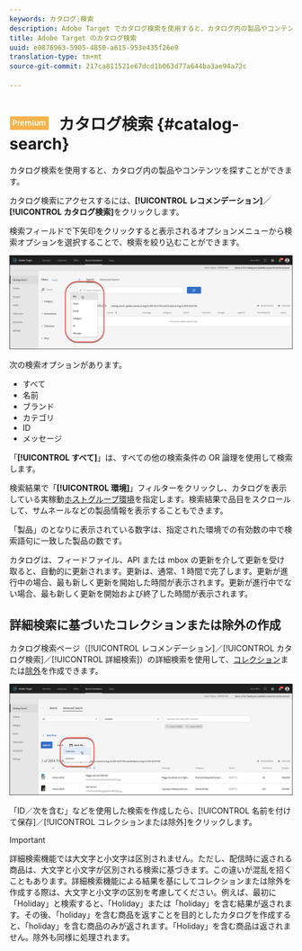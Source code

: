 ```yaml
---
keywords: カタログ;検索
description: Adobe Target でカタログ検索を使用すると、カタログ内の製品やコンテンツを探すことができます。
title: Adobe Target のカタログ検索
uuid: e0876963-5905-4850-a615-953e435f26e9
translation-type: tm+mt
source-git-commit: 217ca811521e67dcd1b063d77a644ba3ae94a72c

---
```



# ![PREMIUM](/help/assets/premium.png) カタログ検索 {#catalog-search}

カタログ検索を使用すると、カタログ内の製品やコンテンツを探すことができます。

カタログ検索にアクセスするには、**[!UICONTROL レコメンデーション]**／**[!UICONTROL カタログ検索]**&#x200B;をクリックします。

検索フィールドで下矢印をクリックすると表示されるオプションメニューから検索オプションを選択することで、検索を絞り込むことができます。

![](assets/searchproductsmenu.png)

次の検索オプションがあります。

* すべて
* 名前
* ブランド
* カテゴリ
* ID
* メッセージ

「**[!UICONTROL すべて]**」は、すべての他の検索条件の OR 論理を使用して検索します。

検索結果で「**[!UICONTROL 環境]**」フィルターをクリックし、カタログを表示している実稼動[ホストグループ環境](/help/administrating-target/hosts.md)を指定します。検索結果で品目をスクロールして、サムネールなどの製品情報を表示することもできます。

「製品」のとなりに表示されている数字は、指定された環境での有効数の中で検索語句に一致した製品の数です。

カタログは、フィードファイル、API または mbox の更新を介して更新を受け取ると、自動的に更新されます。更新は、通常、1 時間で完了します。更新が進行中の場合、最も新しく更新を開始した時間が表示されます。更新が進行中でない場合、最も新しく更新を開始および終了した時間が表示されます。

## 詳細検索に基づいたコレクションまたは除外の作成

カタログ検索ページ（[!UICONTROL レコメンデーション]／[!UICONTROL カタログ検索]／[!UICONTROL 詳細検索]）の詳細検索を使用して、[コレクション](/help/c-recommendations/c-products/collections.md)または[除外](/help/c-recommendations/c-products/exclusions.md)を作成できます。

![名前を付けて保存](/help/c-recommendations/c-products/assets/save-as.png)

「ID／次を含む」などを使用した検索を作成したら、[!UICONTROL 名前を付けて保存]／[!UICONTROL コレクションまたは除外]をクリックします。

>[!IMPORTANT]
>
>詳細検索機能では大文字と小文字は区別されません。ただし、配信時に返される商品は、大文字と小文字が区別される検索に基づきます。この違いが混乱を招くこともあります。詳細検索機能による結果を基にしてコレクションまたは除外を作成する際は、大文字と小文字の区別を考慮してください。例えば、最初に「Holiday」と検索すると、「Holiday」または「holiday」を含む結果が返されます。その後、「holiday」を含む商品を返すことを目的としたカタログを作成すると、「holiday」を含む商品のみが返されます。「Holiday」を含む商品は返されません。除外も同様に処理されます。
